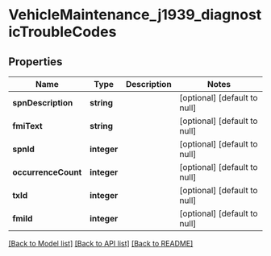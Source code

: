 # VehicleMaintenance_j1939_diagnosticTroubleCodes

## Properties
Name | Type | Description | Notes
------------ | ------------- | ------------- | -------------
**spnDescription** | **string** |  | [optional] [default to null]
**fmiText** | **string** |  | [optional] [default to null]
**spnId** | **integer** |  | [optional] [default to null]
**occurrenceCount** | **integer** |  | [optional] [default to null]
**txId** | **integer** |  | [optional] [default to null]
**fmiId** | **integer** |  | [optional] [default to null]

[[Back to Model list]](../README.md#documentation-for-models) [[Back to API list]](../README.md#documentation-for-api-endpoints) [[Back to README]](../README.md)


